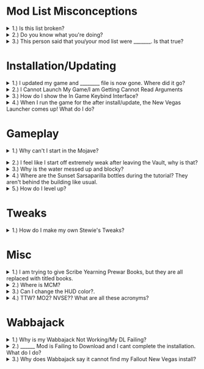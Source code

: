 # **Mod List Misconceptions**
<details><summary>1.) Is this list broken?</summary>
While this list is not perfect, it is far from broken and is regularly maintained. At one point in time I could not have said this as confidently as I do now. From the days of our broken vortex packs we have come a long way in ensuring this is as stable and smooth as it can possibly be. In the end we have had numerous users report easily logging 50-100+ hours without save corrupts, crashes, or other issues. 
</details>
<details><summary>2.) Do you know what you're doing?</summary>
When I first started, I had zero clue as to the New Vegas modding environment. I used Project Nevada because I thought it was the cool all in one mod and pretty much did what everyone else does; just downloaded what looked cool. By a stroke of luck my collection rose into the top five most downloaded, endorsed, etc categories quickly, and with that I had to learn quickly. I have learned a lot in that time and I am still learning today, but can say that from the days of Vortex to now I definitely know much more than I did. XEdit is currently what I know the least about, but the team and myself are striving to fix that.
</details>
<details><summary>3.) This person said that you/your mod list were _______. Is that true?</summary>
Because of the infamy the vortex collections received, a lot of outdated information against the list and myself has been prevalent. I have been and will continue to be transparent about the content I put out and my modding competency. I would suggest doing your due diligence before allowing any party to sway your opinion. If you are reading this then that is probably the case.  
</details>


# **Installation/Updating**
<details>
<summary>1.) I updated my game and ________ file is now gone. Where did it go?</summary>

- **If the file did not come with the Wabbajack installation, then it will be deleted on the next update**
> **The main files are the libvorbis, libvorbisfile, libogg, Tale of Two Wastelands.7zip. BACK THESE UP BEFORE UPDATING & FOLLOW OUR [UPDATING GUIDE](https://github.com/TheMrNewVegas/TTWTrueVegas/wiki/Updating)**

> **libogg.dll comes from the Tale of Two Wastelands installer, not Steam. You will need to rerun the installer if you do not back it up.**
</details>

<details><summary>2.) I Cannot Launch My Game/I am Getting Cannot Read Arguments</summary>

- **Launch the game with New Vegas, NOT NVSE**

- **If this doesn't work, try verifying the integrity of FNV in steam**

- **If this does not work, go to your Fallout New Vegas steam folder (Which should be completely clean of any alterations)**

- **From there copy all of the files inside and paste them into your Stock Games folder**

- **Run the 4GB Patcher**

- **After this is done try to launch your game like normal**

~ Thank you to [Afro](https://www.youtube.com/channel/UC0AU8onc8vlBxm3jaqYlM0g) for this fix!

</details>

<details><summary>3.) How do I show the In Game Keybind Interface?</summary>

- **Just press the INSERT button on your keyboard to switch between the reshade and the controls overlay**
</details>

<details><summary>4.) When I run the game for the after install/update, the New Vegas Launcher comes up! What do I do?</summary>

- **This is normal for a new install/update. Your inis are regenerated for the modpack. Click Okay then close the launcher, DO NOT start the game this way. Run New Vegas again then click "Clear the read-only flag". You should only have to do this after a fresh install or update.**

![image](https://user-images.githubusercontent.com/114360108/202833132-911066e7-ef07-4b98-acaa-186d332faefc.png)

![image](https://user-images.githubusercontent.com/114360108/202833137-f244986c-0bd4-4745-b202-5bd3568965c6.png)


</details>



# **Gameplay**

<details><summary>1.) Why can't I start in the Mojave?</summary>

- **TL;DR at the end. Our original intention with this collection was to utilize the alternate start mod for NV considering how in depth and how much roleplay it adds. Also we wanted to give the player the choice of NV or FO3. Sadly it wasn't compatible with TTW and the only one that really is is TTW Quickstart, which jumps you straight into the capital. In addition this was best for how TTW/the mod list is balanced.**
> TL;DR: Balancing and mod incompatibilities</details>

<details><summary>2.) I feel like I start off extremely weak after leaving the Vault, why is that?</summary>

- **To put it into perspective; You're an 18 year old kid who just jumped out of the Vault and the only gun you've held so far shoots BBs. You probably stand a chance again mutated rats and roaches and maybe a raider or two. However, until you start getting more proficient with weapons and building into your characters levels more, the world is gonna punish you. If you feel like you've got to run away from a fight then you definitely should** </details>

<details><summary>3.) Why is the water messed up and blocky?</summary>

- **This is caused by an improperly set up ENB. The ENB is no longer supported as ReShade is installed. Please check the sidebar pertaining to the ENB.**</details>

<details><summary>4.) Where are the Sunset Sarsaparilla bottles during the tutorial? They aren't behind the building like usual.</summary>

- **Look to your left. You won't be shooting at the building anymore.**</details>

<details><summary>5.) How do I level up?</summary>

- **Sleep.**</details>

# **Tweaks**

<details><summary>1.) How do I make my own Stewie's Tweaks?</summary>

- **First try making the tweaks in game. If that doesn't work you can opt to delete the overwriting INI from True Vegas Resources. Just remember it comes back every update/make sure to backup your INI**</details>

# **Misc**

<details><summary>1.) I am trying to give Scribe Yearning Prewar Books, but they are all replaced with titled books.</summary>

- **Find the books in the AID section of your inventory, then hold left shift + left click on them. This should automatically convert the book to a Prewar book.** </details>

<details><summary>2.) Where is MCM?</summary>

- **Hit M after pausing the game.** </details>

<details><summary>3.) Can I change the HUD color?.</summary>

- **Yes. Hit N after pausing and you can adjust it from there.** </details>

<details><summary>4.) TTW? MO2? NVSE?? What are all these acronyms?</summary>

- **To save time and space, we sometimes use acronyms for words we're going to repeat a lot. Here is a non-exhaustive list of words.**

- TTW - Tale of Two Wastelands, the main mod this pack is built around. It combines Fallout 3 and Fallout New Vegas into one complete and seamless game!

- WJ - Wabbajack, the tool we use to automate the installation 

- FONV, NV, FO3 - Fallout New Vegas, New Vegas, Fallout 3. These are the games you need for the modpack 

- NVSE - New Vegas Script Extender, a mod that allows a lot of the game to be changed and really the core of most mods

- MO2 - Mod Organizer 2, the mod manager we use.
</details>


# **Wabbajack**

<details><summary>1.) Why is my Wabbajack Not Working/My DL Failing?</summary>

- **Try logging out of and back into your Nexus account in Wabbajack, then proceed with the download.**

<details><summary>Try the following</summary>
Your base game files don’t seem to match what Wabbajack expects to find. Verify your files through Steam via following these steps:

1. Close Wabbajack
2. Open your Steam Library tab
3. Right click the game title that you are modding
4. Select Properties
5. Select Local Files
6. Select Verify Integrity of Local Files
7. Launch Wabbajack
</details>

- **If doing this does not work send us your Wabbajack log in #ttw-help**</details>

<details><summary>2.) ______ Mod is Failing to Download and I cant complete the installation. What do I do?</summary>

- **Find your mod that is failing from the list below (Click the arrow to expand)**

<details>
<summary>Manual Downloads</summary>

**Dragbody’s**

[An NPC Overhaul](http://www.mediafire.com/file/qucw6ib5uk22boj/AnNPCOverhaul.rar/file)

[BOS Reforged](http://www.mediafire.com/file/xvt9rte2yk9stc1/BrotherhoodReforged.rar/file)

[NCR Ultimate Overhaul](http://www.mediafire.com/download/omka83jygvx0qon/NCRUltimateOverhaul.rar/file)

[Great Khans](http://www.mediafire.com/file/4hpy776vizmmh2z/GreaterKhansOverhaul.rar/file)

[Powder Gangers](http://www.mediafire.com/file/83zg3u81ibkad4t/PowderGangerOverhaul.rar/file)

[Boomers Go Boom](http://www.mediafire.com/file/j7xthhc3rqg8n2i/BoomersGoBoom.rar/file)

[We Are Legion](http://www.mediafire.com/file/5h8tl8s2urhbka2/WeAreLegionBETA.rar/file)

**Eddoursul**

[Enhanced Vision](https://eddoursul.win/download/247)

[Bottle Rinse Repeat](https://eddoursul.win/download/378)

[Bottle, Rinse, Repeat TTW Patch](https://eddoursul.win/download/369)

__**Other**__

[DarnUI](https://www.moddb.com/downloads/start/236022)

**[TTW 3.3.2 Hotfix](https://cdn.discordapp.com/attachments/267355049666019329/1003041304252534814/TTW_3.3.2_Hotfix.zip)**

**[Tammers NIF Bashed Armor 4.2](https://drive.google.com/file/d/1m3LUeY-z_Fm_S9MayG41ZUw-jgvrJkVu/edit)**

**[VUI+](https://www.moddb.com/downloads/start/128019?referer=https%3A%2F%2Fvivanewvegas.github.io%2F)**

**[Tuxek's Lil Bits](https://www.mediafire.com/file/7vxmk2o1u824l5k/TuxekLilBitsV2.1.7z/file)**

</details>

- **Take the zip file you download and throw it into your Capital Punishment/Downloads folder**
- **Start Wabbajack up again and restart the Capital Punishment installation**
</details>

<details><summary>3.) Why does Wabbajack say it cannot find my Fallout New Vegas install?</summary>

- **This usually happens when the game is moved to another folder than Wabbajack was originally ran with. Go to C:\Users\YOURUSERNAME\AppData\Local and delete the Wabbajack folder. This will clear the settings and regenerate the next time Wabbajack is ran.**

